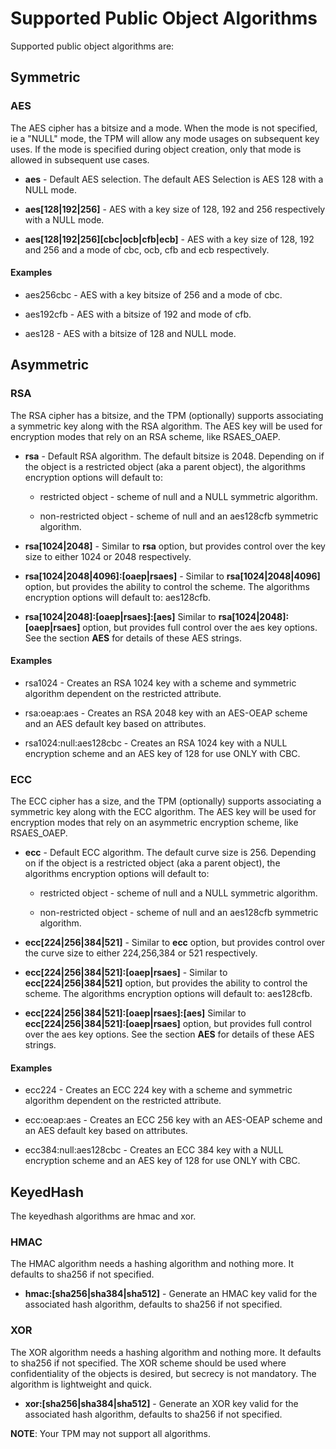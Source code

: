 # Supported Public Object Algorithms

Supported public object algorithms are:

## Symmetric
###  AES
The AES cipher has a bitsize and a mode. When the mode is not specified, ie a
"NULL" mode, the TPM will allow any mode usages on subsequent key uses. If the
mode is specified during object creation, only that mode is allowed in
subsequent use cases.

  * **aes** - Default AES selection. The default AES Selection is AES 128 with
    a NULL mode.

  * **aes[128|192|256]** - AES with a key size of 128, 192 and 256 respectively
    with a NULL mode.

  * **aes[128|192|256][cbc|ocb|cfb|ecb]** - AES with a key size of 128, 192 and
    256 and a mode of cbc, ocb, cfb and ecb respectively.

#### Examples

  * aes256cbc - AES with a key bitsize of 256 and a mode of cbc.

  * aes192cfb - AES with a bitsize of 192 and mode of cfb.

  * aes128 - AES with a bitsize of 128 and NULL mode.

## Asymmetric

### RSA

The RSA cipher has a bitsize, and the TPM (optionally) supports associating a symmetric
key along with the RSA algorithm. The AES key will be used for encryption modes that rely
on an RSA scheme, like RSAES_OAEP.

  * **rsa** -
    Default RSA algorithm. The default bitsize is 2048. Depending on if the object
    is a restricted object (aka a parent object), the algorithms encryption options will default to:

    * restricted object - scheme of null and a NULL symmetric algorithm.

    * non-restricted object - scheme of null and an aes128cfb symmetric algorithm.

  * **rsa[1024|2048]** -
    Similar to **rsa** option, but provides control over the key
    size to either 1024 or 2048 respectively.

  * **rsa[1024|2048|4096]:[oaep|rsaes]** -
    Similar to **rsa[1024|2048|4096]** option, but provides the ability
    to control the scheme. The algorithms encryption options will default to:
    aes128cfb.

  * **rsa[1024|2048]:[oaep|rsaes]:[aes]**
    Similar to **rsa[1024|2048]:[oaep|rsaes]** option, but provides
    full control over the aes key options. See the section **AES**
    for details of these AES strings.

#### Examples

  * rsa1024 - Creates an RSA 1024 key with a scheme and symmetric algorithm dependent on the restricted attribute.

  * rsa:oeap:aes - Creates an RSA 2048 key with an AES-OEAP scheme and an AES default key based on attributes.

  * rsa1024:null:aes128cbc - Creates an RSA 1024 key with a NULL encryption scheme and an AES key of 128 for use ONLY with CBC.

### ECC

The ECC cipher has a size, and the TPM (optionally) supports associating a symmetric
key along with the ECC algorithm. The AES key will be used for encryption modes that rely
on an asymmetric encryption scheme, like RSAES_OAEP.

  * **ecc** -
    Default ECC algorithm. The default curve size is 256. Depending on if the object
    is a restricted object (aka a parent object), the algorithms encryption options will default to:

    * restricted object - scheme of null and a NULL symmetric algorithm.

    * non-restricted object - scheme of null and an aes128cfb symmetric algorithm.

  * **ecc[224|256|384|521]** -
    Similar to **ecc** option, but provides control over the curve
    size to either 224,256,384 or 521 respectively.

  * **ecc[224|256|384|521]:[oaep|rsaes]** -
    Similar to **ecc[224|256|384|521]** option, but provides the ability
    to control the scheme. The algorithms encryption options will default to:
    aes128cfb.

  * **ecc[224|256|384|521]:[oaep|rsaes]:[aes]**
    Similar to **ecc[224|256|384|521]:[oaep|rsaes]** option, but provides
    full control over the aes key options. See the section **AES**
    for details of these AES strings.

#### Examples

  * ecc224 - Creates an ECC 224 key with a scheme and symmetric algorithm dependent on the restricted attribute.

  * ecc:oeap:aes - Creates an ECC 256 key with an AES-OEAP scheme and an AES default key based on attributes.

  * ecc384:null:aes128cbc - Creates an ECC 384 key with a NULL encryption scheme and an AES key of 128 for use ONLY with CBC.

## KeyedHash

 The keyedhash algorithms are hmac and xor.

### HMAC

The HMAC algorithm needs a hashing algorithm and nothing more. It defaults to
sha256 if not specified.

  * **hmac:[sha256|sha384|sha512]** -
    Generate an HMAC key valid for the associated hash algorithm, defaults to
    sha256 if not specified.


### XOR

The XOR algorithm needs a hashing algorithm and nothing more. It defaults to
sha256 if not specified. The XOR scheme should be used where confidentiality
of the objects is desired, but secrecy is not mandatory. The algorithm is
lightweight and quick.

  * **xor:[sha256|sha384|sha512]** -
    Generate an XOR key valid for the associated hash algorithm, defaults to
    sha256 if not specified.

**NOTE**: Your TPM may not support all algorithms.
